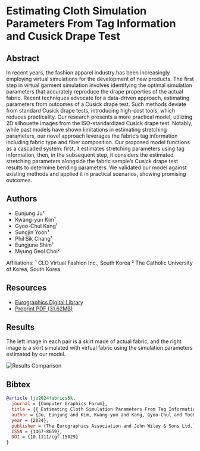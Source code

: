 # Estimating Cloth Simulation Parameters From Tag Information and Cusick Drape Test

## Abstract

In recent years, the fashion apparel industry has been increasingly employing virtual simulations for the development of new products. The first step in virtual garment simulation involves identifying the optimal simulation parameters that accurately reproduce the drape properties of the actual fabric. Recent techniques advocate for a data-driven approach, estimating parameters from outcomes of a Cusick drape test. Such methods deviate from standard Cusick drape tests, introducing high-cost tools, which reduces practicality. Our research presents a more practical model, utilizing 2D silhouette images from the ISO-standardized Cusick drape test. Notably, while past models have shown limitations in estimating stretching parameters, our novel approach leverages the fabric’s tag information including fabric type and fiber composition. Our proposed model functions as a cascaded system: first, it estimates stretching parameters using tag information, then, in the subsequent step, it considers the estimated stretching parameters alongside the fabric sample’s Cusick drape test results to determine bending parameters. We validated our model against existing methods and applied it in practical scenarios, showing promising outcomes.

## Authors

- Eunjung Ju¹
- Kwang-yun Kim¹
- Gyoo-Chul Kang¹
- Sungjin Yoon¹
- Phil Sik Chang¹
- Eungjune Shim¹
- Myung Geol Choi²

Affiliations:
¹ CLO Virtual Fashion Inc., South Korea
² The Catholic University of Korea, South Korea

## Resources

- [Eurographics Digital Library](https://diglib.eg.org/handle/10.1111/cgf15027)
- [Preprint PDF (31.62MB)](Fabrics5k_eg_CRC.pdf)

## Results

The left image in each pair is a skirt made of actual fabric, and the right image is a skirt simulated with virtual fabric using the simulation parameters estimated by our model.

![Results Comparison](figure_only_skirt.png)

## Bibtex

```bibtex
@article {ju2024fabrics5k,
  journal = {Computer Graphics Forum},
  title = {{ Estimating Cloth Simulation Parameters From Tag Information and Cusick Drape Test}},
  author = {Ju, Eunjung and Kim, Kwang-yun and Kang, Gyoo-Chul and Yoon, Sungjin and Chang, Phil Sik and Shim, Eungjune and Choi, Myung Geol},
  year = {2024},
  publisher = {The Eurographics Association and John Wiley & Sons Ltd.},
  ISSN = {1467-8659},
  DOI = {10.1111/cgf.15029}
}
